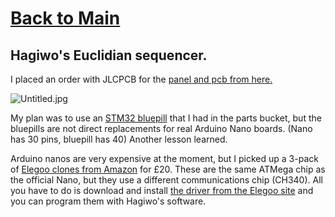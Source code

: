 # [Back to Main](README.md)
## Hagiwo's Euclidian sequencer.

I placed an order with JLCPCB for the [panel and pcb from here.](https://github.com/Testbild-synth/Hagiwo_009_030_sequencer) 

![Untitled.jpg]({{site.baseurl}}/Untitled.jpg)


My plan was to use an [STM32 bluepill](https://www.aliexpress.com/item/1609750475.html?spm=a2g0o.order_list.0.0.21ef1802q0V3jR) that I had in the parts bucket, but the bluepills are not direct replacements for real Arduino Nano boards. (Nano has 30 pins, bluepill has 40) Another lesson learned.

Arduino nanos are very expensive at the moment, but I picked up a 3-pack of [Elegoo clones from Amazon](https://www.amazon.co.uk/gp/product/B072BMYZ18/ref=ppx_yo_dt_b_asin_title_o02_s00?ie=UTF8&psc=1) for £20. These are the same ATMega chip as the official Nano, but they use a different communications chip (CH340). All you have to do is download and install [the driver from the Elegoo site](http://69.195.111.207/tutorial-download/?t=Nano3.0) and you can program them with Hagiwo's software.
